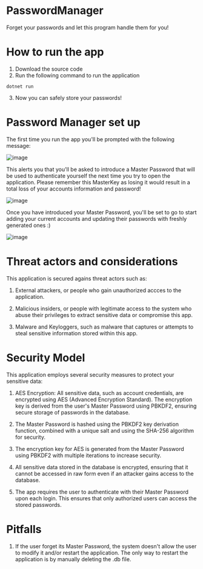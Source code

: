 # PasswordManager
 Forget your passwords and let this program handle them for you!

# How to run the app
1. Download the source code
2. Run the following command to run the application
```
dotnet run
```
3. Now you can safely store your passwords!

# Password Manager set up
The first time you run the app you'll be prompted with the following message:

![image](https://github.com/user-attachments/assets/fefb6ee7-7190-4673-a975-9fbcd32a2352)

This alerts you that you'll be asked to introduce a Master Password that will be used to authenticate yourself the next time you try to open the application. Please remember this MasterKey as losing it would result in a total loss of your accounts information and password!

![image](https://github.com/user-attachments/assets/d530c427-b4cb-4754-9b71-7f15e4df2468)

Once you have introduced your Master Password, you'll be set to go to start adding your current accounts and updating their passwords with freshly generated ones :)

![image](https://github.com/user-attachments/assets/2e5b3987-41ae-42af-b6eb-22a9a73dde01)

# Threat actors and considerations

This application is secured agains threat actors such as:

1. External attackers, or people who gain unauthorized accces to the application.

2. Malicious insiders, or people with legitimate access to the system who abuse their privileges to extract sensitive data or compromise this app.

3. Malware and Keyloggers, such as malware that captures or attempts to steal sensitive information stored within this app.

# Security Model

This application employs several security measures to protect your sensitive data:

1. AES Encryption: All sensitive data, such as account credentials, are encrypted using AES (Advanced Encryption Standard). The encryption key is derived from the user's Master Password using PBKDF2, ensuring secure storage of passwords in the database.

2. The Master Password is hashed using the PBKDF2 key derivation function, combined with a unique salt and using the SHA-256 algorithm for security.

3. The encryption key for AES is generated from the Master Password using PBKDF2 with multiple iterations to increase security.

4. All sensitive data stored in the database is encrypted, ensuring that it cannot be accessed in raw form even if an attacker gains access to the database.

5. The app requires the user to authenticate with their Master Password upon each login. This ensures that only authorized users can access the stored passwords.

# Pitfalls

1. If the user forget its Master Password, the system doesn't allow the user to modify it and/or restart the application. The only way to restart the application is by manually deleting the .db file.
